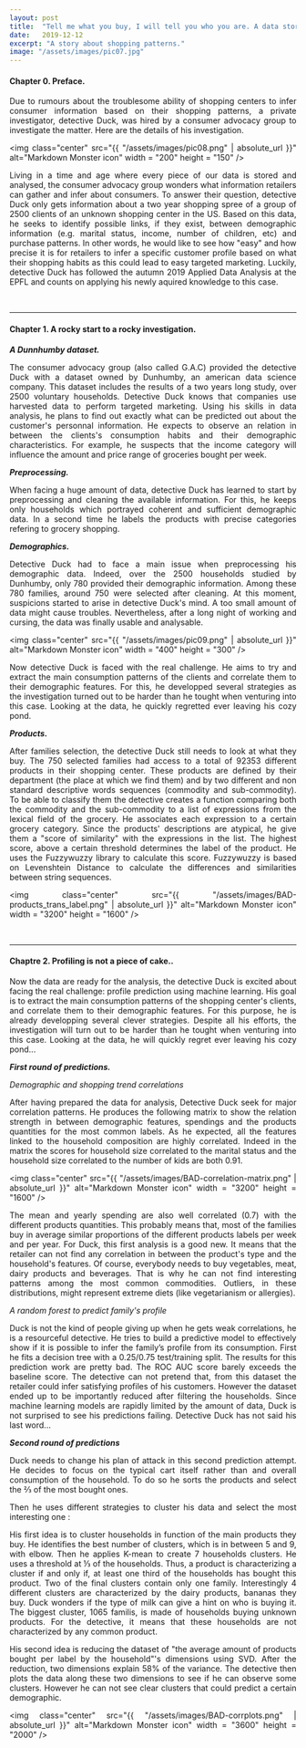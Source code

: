 ```yaml
---
layout: post
title:  "Tell me what you buy, I will tell you who you are. A data story."
date:   2019-12-12
excerpt: "A story about shopping patterns."
image: "/assets/images/pic07.jpg"
---
```


<!--Style used in the document: -->
<style>
img {
    display: block;
    margin-left: auto;
    margin-right: auto;
}
p{
    text-align: justify;
}
</style>

<!--PREFACE: -->
<h4>Chapter 0. Preface.</h4>
<p>
Due to rumours about the troublesome ability of shopping centers to infer consumer information based on their shopping patterns, a private investigator, detective Duck, was hired by a consumer advocacy group to investigate the matter. Here are the details of his investigation.
</p>
 
<img class="center" src="{{ "/assets/images/pic08.png" | absolute_url }}" alt="Markdown Monster icon" width = "200" height = "150" />

<p>
Living in a time and age where every piece of our data is stored and analysed, the consumer advocacy group wonders what information retailers can gather and infer about consumers. To answer their question, detective Duck only gets information about a two year shopping spree of a group of 2500 clients of an unknown shopping center in the US. Based on this data, he seeks to identify possible links, if they exist, between demographic information (e.g. marital status, income, number of children, etc) and  purchase patterns. In other words, he would like to see how "easy" and how precise it is for retailers to infer a specific customer profile based on what their shopping habits as this could lead to easy targeted marketing. Luckily, detective Duck has followed the autumn 2019 Applied Data Analysis at the EPFL and counts on applying his newly aquired knowledge to this case. 
</p>

<br/>
<hr/>
<!--CHAPTER 1: -->
<h4>Chapter 1. A rocky start to a rocky investigation.</h4> 
<p><em><strong>A Dunnhumby dataset.</strong></em></p> 

<p>
    The consumer advocacy group (also called G.A.C) provided the detective Duck  with a dataset owned by Dunhumby, an american data science company. This dataset includes the results of a two years long study, over 2500 voluntary households. Detective Duck knows that companies use harvested data to perform targeted marketing. Using his skills in data analysis, he plans to find out exactly what can be predicted out about the customer's personnal information. He expects to observe an relation in between the clients's consumption habits and their demographic characteristics. For example, he suspects that the income category will influence the amount and price range of groceries bought per week. 
</p>

<p><em><strong>Preprocessing.</strong></em></p> 

<p>
   When facing a huge amount of data, detective Duck has learned to start by preprocessing and cleaning the available information. For this, he keeps only households which portrayed coherent and sufficient demographic data. In a second time he labels the products with precise categories refering to grocery shopping.
</p>
<p><em><strong>Demographics.</strong></em></p> 

<p>
   Detective Duck had to face a main issue when preprocessing his demographic data. Indeed, over the 2500 households studied by Dunhumby, only 780 provided their demographic information. Among these 780 families, around 750 were selected after cleaning. At this moment, suspicions started to arise in detective Duck's mind. A too small amount of data might cause troubles. Nevertheless, after a long night of working and cursing, the data was finally usable and analysable.
</p>

<img class="center" src="{{ "/assets/images/pic09.png" | absolute_url }}" alt="Markdown Monster icon" width = "400" height = "300" />
<p>
Now detective Duck is faced with the real challenge. He aims to try and extract the main consumption patterns of the clients and correlate them to their demographic features. For this, he developped several strategies as the investigation turned out to be harder than he tought when venturing into this case. Looking at the data, he quickly regretted ever leaving his cozy pond. 
</p>

<p><em><strong>Products.</strong></em></p> 

<p>
   After families selection, the detective Duck still needs to look at what they buy. The 750 selected families had access to a total of 92353 different products in their shopping center. These products are defined by their department (the place at which we find them) and by two different and non standard descriptive words sequences (commodity and sub-commodity). To be able to classify them the detective creates a function comparing both the commodity and the sub-commodity to a list of expressions from the lexical field of the grocery. He associates each expression to a certain grocery category. Since the products' descriptions are atypical, he give them a "score of similarity" with the expressions in the list. The highest score, above a certain threshold determines the label of the product. He uses the Fuzzywuzzy library to calculate this score. Fuzzywuzzy is based on Levenshtein Distance to calculate the differences and similarities between string sequences. 
</p>

<img class="center" src="{{ "/assets/images/BAD-products_trans_label.png" | absolute_url }}"
    alt="Markdown Monster icon" width = "3200" height = "1600" />

<br/>
<hr/>
<!--CHAPTER 2: -->
<h4>Chaptre 2.  Profiling is not a piece of cake..</h4>

<p>
   Now the data are ready for the analysis, the detective Duck is excited about facing the real challenge: profile prediction using machine learning. His goal is to extract the main consumption patterns of the shopping center's clients, and correlate them to their demographic features. For this purpose, he is already developping several clever strategies. Despite all his efforts, the investigation will turn out to be harder than he tought when venturing into this case. Looking at the data, he will quickly regret ever leaving his cozy pond...
</p>

<p><em><strong>First round of predictions.</strong></em></p> 
<p><i>Demographic and shopping trend correlations</i></p>
<p>
   After having prepared the data for analysis, Detective Duck seek for major correlation patterns. He produces the following matrix to show the relation strength in between demographic features, spendings and the products quantities for the most common labels. As he expected, all the features linked to the household composition are highly correlated. 
Indeed in the matrix the scores for household size correlated to the marital status and the household size correlated to the number of kids are both 0.91.
</p>

<img class="center" src="{{ "/assets/images/BAD-correlation-matrix.png" | absolute_url }}"
    alt="Markdown Monster icon" width = "3200" height = "1600" />

<p>
The mean and yearly spending are also well correlated (0.7) with the different products quantities. This probably means that, most of the families buy in average similar proportions of the different products labels per week and per year. 
For Duck, this first analysis is a good new. It means that the retailer can not find any correlation in between the product's type and the household's features. Of course, everybody needs to buy vegetables, meat, dairy products and beverages. That is why he can not find interesting patterns among the most common commodities. Outliers, in these distributions, might represent extreme diets (like vegetarianism or allergies). 
</p>

<p><i>A random forest to predict family's profile</i></p>
<p>
Duck is not the kind of people giving up when he gets weak correlations, he is a resourceful detective. He tries to build a predictive model to effectively show if it is possible to infer the family’s profile from its consumption. First he fits a decision tree with a 0.25/0.75 test/training split. The results for this prediction work are pretty bad. The ROC AUC score barely exceeds the baseline score. The detective can not pretend that, from this dataset the retailer could infer satisfying profiles of his customers. However the dataset ended up to be importantly reduced after filtering the households. Since machine learning models are rapidly limited by the amount of data, Duck is not surprised to see his predictions failing. Detective Duck has not said his last word...
</p>

<p><em><strong>Second round of predictions</strong></em></p>   
<p>
Duck needs to change his plan of attack in this second prediction attempt. He decides to focus on the typical cart itself rather than and overall consumption of the household. To do so he sorts the products and select the ⅔ of the most bought ones.
<p>
<p>
Then he uses different strategies to cluster his data and select the most interesting one :
<p>
<p>
His first idea is to cluster households in function of the main products they buy. He identifies the best number of clusters, which is in between 5 and 9, with elbow. Then he applies K-mean to create 7 households clusters. He uses a threshold at ⅓  of the households. Thus, a product is characterizing a cluster if and only if, at least one third of the households has bought this product. Two of the final clusters contain only one family. Interestingly 4 different clusters are characterized by the dairy products, bananas they buy. Duck wonders if the type of milk can give a hint on who is buying it. The biggest cluster, 1065 familis, is made of households buying unknown products. For the detective, it means that these households are not characterized by any common product. 
<p>
<p>
His second idea is reducing the dataset of "the average amount of products bought per label by the household"'s dimensions using SVD. After the reduction, two dimensions explain 58% of the variance. The detective then plots the data along these two dimensions to see if he can observe some clusters. However he can not see clear clusters that could predict a certain demographic. 
<p>

<img class="center" src="{{ "/assets/images/BAD-corrplots.png" | absolute_url }}" alt="Markdown Monster icon" width = "3600" height = "2000" />

